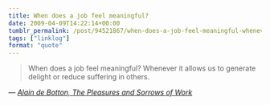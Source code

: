 ```yaml
---
title: When does a job feel meaningful?
date: 2009-04-09T14:22:14+00:00
tumblr_permalink: /post/94521867/when-does-a-job-feel-meaningful-whenever-it
tags: ["linklog"]
format: "quote"
---
```


> When does a job feel meaningful? Whenever it allows us to generate delight or reduce suffering in others.

— <cite>[Alain de Botton, _The Pleasures and Sorrows of Work_](https://www.theguardian.com/books/2009/apr/04/pleasures-sorrows-work-alain-botton)</cite>
